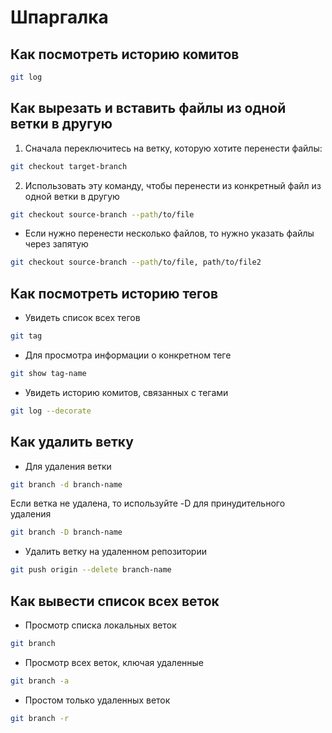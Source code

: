 # Шпаргалка

## Как посмотреть историю комитов

```bash 
git log
```

## Как вырезать и вставить файлы из одной ветки в другую

1. Сначала переключитесь на ветку, которую хотите перенести файлы:

```bash 
git checkout target-branch
```

2. Использовать эту команду, чтобы перенести из конкретный файл из одной ветки в другую

```bash
git checkout source-branch --path/to/file
```

- Если нужно перенести несколько файлов, то нужно указать файлы через запятую

```bash 
git checkout source-branch --path/to/file, path/to/file2
```

## Как посмотреть историю тегов

- Увидеть список всех тегов

```bash
git tag
```

- Для просмотра информации о конкретном теге

```bash 
git show tag-name
```

- Увидеть историю комитов, связанных с тегами

```bash
git log --decorate
```

## Как удалить ветку

- Для удаления ветки

```bash
git branch -d branch-name
```

Если ветка не удалена, то используйте -D для принудительного удаления

```bash
git branch -D branch-name
```

- Удалить ветку на удаленном репозитории

```bash
git push origin --delete branch-name
```

## Как вывести список всех веток

- Просмотр списка локальных веток

```bash
git branch
```

- Просмотр всех веток, ключая удаленные

```bash
git branch -a
```

- Простом только удаленных веток

```bash
git branch -r
```
